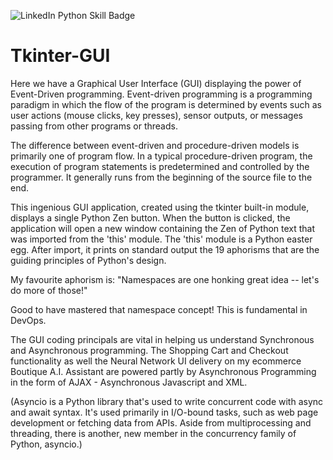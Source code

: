 ![LinkedIn Python Skill Badge](https://user-images.githubusercontent.com/96743401/154258965-dc261437-a916-442b-aed4-0d6ea3e095c8.png)

# Tkinter-GUI

Here we have a Graphical User Interface (GUI) displaying the power of Event-Driven programming. Event-driven programming is a programming paradigm in which the flow of the program is determined by events such as user actions (mouse clicks, key presses), sensor outputs, or messages passing from other programs or threads. 

The difference between event-driven and procedure-driven models is primarily one of program flow. In a typical procedure-driven program, the execution of program statements is predetermined and controlled by the programmer. It generally runs from the beginning of the source file to the end.

This ingenious GUI application, created using the tkinter built-in module, displays a single Python Zen button. 
When the button is clicked, the application will open a new window containing the Zen of Python text that was imported from the 'this' module. 
The 'this' module is a Python easter egg. 
After import, it prints on standard output the 19 aphorisms that are the guiding principles of Python's design.

My favourite aphorism is:
"Namespaces are one honking great idea -- let's do more of those!"

Good to have mastered that namespace concept! This is fundamental in DevOps.

The GUI coding principals are vital in helping us understand Synchronous and Asynchronous programming. The Shopping Cart and Checkout functionality as well the Neural Network UI delivery on my ecommerce Boutique A.I. Assistant are powered partly by Asynchronous Programming in the form of AJAX - Asynchronous Javascript and XML.

(Asyncio is a Python library that's used to write concurrent code with async and await syntax. It's used primarily in I/O-bound tasks, such as web page development or fetching data from APIs. Aside from multiprocessing and threading, there is another, new member in the concurrency family of Python, asyncio.)
